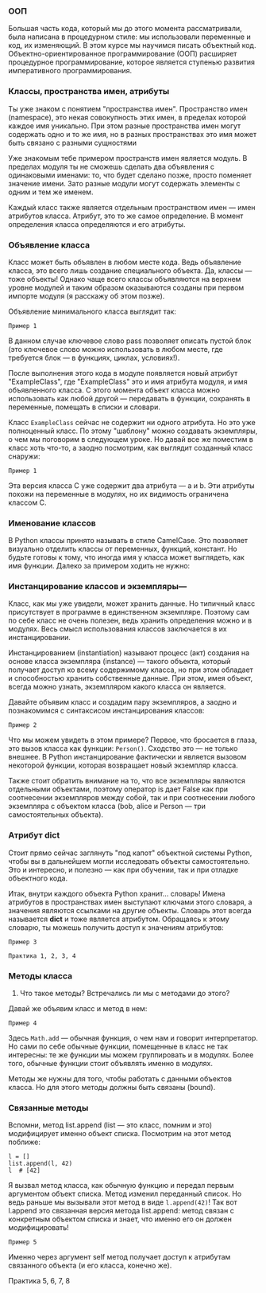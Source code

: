 ### ООП

Большая часть кода, который мы до этого момента рассматривали, была написана в процедурном стиле: мы использовали 
переменные и код, их изменяющий. В этом курсе мы научимся писать объектный код. Объектно-ориентированное 
программирование (ООП) расширяет процедурное программирование, которое является ступенью развития императивного 
программирования.

### Классы, пространства имен, атрибуты

Ты уже знаком с понятием "пространства имен". Пространство имен (namespace), это некая совокупность этих имен, в пределах которой каждое имя уникально. 
При этом разные пространства имен могут содержать одно и то же имя, но в разных пространствах это имя может быть связано с разными сущностями

Уже знакомым тебе примером пространств имен является модуль. В пределах модуля ты не сможешь сделать два объявления 
с одинаковыми именами: то, что будет сделано позже, просто поменяет значение имени. Зато разные модули могут содержать 
элементы с одним и тем же именем.

Каждый класс также является отдельным пространством имен — имен атрибутов класса. Атрибут, это то же самое определение.
В момент определения класса определяются и его атрибуты.


### Объявление класса

Класс может быть объявлен в любом месте кода. Ведь объявление класса, это всего лишь создание специального объекта. 
Да, классы — тоже объекты! Однако чаще всего классы объявляются на верхнем уровне модулей и таким образом оказываются 
созданы при первом импорте модуля (я расскажу об этом позже).

Объявление минимального класса выглядит так:

`Пример 1`

В данном случае ключевое слово pass позволяет описать пустой блок (это ключевое слово можно использовать в любом месте, 
где требуется блок — в функциях, циклах, условиях!).

После выполнения этого кода в модуле появляется новый атрибут "ExampleClass", где "ExampleClass" это и имя атрибута модуля, и имя 
объявленного класса. С этого момента объект класса можно использовать как любой другой — передавать в функции, 
сохранять в переменные, помещать в списки и словари.

Класс `ExampleClass` сейчас не содержит ни одного атрибута. Но это уже полноценный класс. По этому "шаблону" можно создавать 
экземпляры, о чем мы поговорим в следующем уроке. Но давай все же поместим в класс хоть что-то, а заодно посмотрим, как 
выглядит созданный класс снаружи:

`Пример 1`

Эта версия класса C уже содержит два атрибута — a и b. Эти атрибуты похожи на переменные в модулях, но их видимость 
ограничена классом C.


### Именование классов

В Python классы принято называть в стиле CamelCase. Это позволяет визуально отделить классы от переменных, функций, констант. 
Но будьте готовы к тому, что иногда имя у класса может выглядеть, как имя функции. Далеко за примером ходить не нужно:


### Инстанцирование классов и экземпляры—

Класс, как мы уже увидели, может хранить данные. Но типичный класс присутствует в программе в единственном экземпляре. 
Поэтому сам по себе класс не очень полезен, ведь хранить определения можно и в модулях. Весь смысл использования классов 
заключается в их инстанцировании.

Инстанцированием (instantiation) называют процесс (акт) создания на основе класса экземпляра (instance) — такого объекта, 
который получает доступ ко всему содержимому класса, но при этом обладает и способностью хранить собственные данные. 
При этом, имея объект, всегда можно узнать, экземпляром какого класса он является.

Давайте объявим класс и создадим пару экземпляров, а заодно и познакомимся с синтаксисом инстанцирования классов:

`Пример 2`

Что мы можем увидеть в этом примере? Первое, что бросается в глаза, это вызов класса как функции: `Person()`. Сходство 
это — не только внешнее. В Python инстанцирование фактически и является вызовом некоторой функции, которая возвращает 
новый экземпляр класса.

Также стоит обратить внимание на то, что все экземпляры являются отдельными объектами, поэтому оператор is дает False 
как при соотнесении экземпляров между собой, так и при соотнесении любого экземпляра с объектом класса (bob, alice и Person — три самостоятельных объекта).

### Атрибут __dict__

Стоит прямо сейчас заглянуть "под капот" объектной системы Python, чтобы вы в дальнейшем могли исследовать объекты самостоятельно. 
Это и интересно, и полезно — как при обучении, так и при отладке объектного кода.

Итак, внутри каждого объекта Python хранит… словарь! Имена атрибутов в пространствах имен выступают ключами этого словаря, 
а значения являются ссылками на другие объекты. Словарь этот всегда называется __dict__ и тоже является атрибутом. 
Обращаясь к этому словарю, ты можешь получить доступ к значениям атрибутов:

`Пример 3`

    Практика 1, 2, 3, 4

### Методы класса

1. Что такое методы? Встречались ли мы с методами до этого?

Давай же объявим класс и метод в нем:

`Пример 4`


Здесь `Math.add` — обычная функция, о чем нам и говорит интерпретатор. Но сами по себе обычные функции, помещенные в 
класс не так интересны: те же функции мы можем группировать и в модулях. Более того, обычные функции стоит объявлять именно в модулях.

Методы же нужны для того, чтобы работать с данными объектов класса. Но для этого методы должны быть связаны (bound).

### Связанные методы

Вспомни, метод list.append (list — это класс, помним и это) модифицирует именно объект списка. Посмотрим на этот метод поближе:

    l = []
    list.append(l, 42)
    l  # [42]

Я вызвал метод класса, как обычную функцию и передал первым аргументом объект списка. Метод изменил переданный список. 
Но ведь раньше мы вызывали этот метод в виде `l.append(42)`! Так вот l.append это связанная версия метода list.append: 
метод связан с конкретным объектом списка и знает, что именно его он должен модифицировать!

`Пример 5`


Именно через аргумент self метод получает доступ к атрибутам связанного объекта (и его класса, конечно же).

Практика 5, 6, 7, 8
